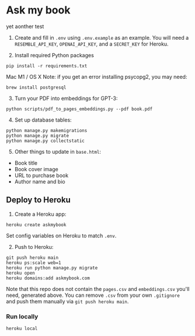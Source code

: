 # Ask my book

yet aonther test

1. Create and fill in `.env` using `.env.example` as an example. You will need 
   a `RESEMBLE_API_KEY`, `OPENAI_API_KEY`, and a `SECRET_KEY` for Heroku.

2. Install required Python packages

```
pip install -r requirements.txt
```

Mac M1 / OS X Note: if you get an error installing psycopg2, you may need:

```
brew install postgresql
```


3. Turn your PDF into embeddings for GPT-3:

```
python scripts/pdf_to_pages_embeddings.py --pdf book.pdf
```

4. Set up database tables:

```
python manage.py makemigrations
python manage.py migrate
python manage.py collectstatic
```

5. Other things to update in `base.html`:

- Book title
- Book cover image
- URL to purchase book
- Author name and bio

## Deploy to Heroku

1. Create a Heroku app:

```
heroku create askmybook
```

Set config variables on Heroku to match `.env`.

2. Push to Heroku:

```
git push heroku main
heroku ps:scale web=1
heroku run python manage.py migrate
heroku open
heroku domains:add askmybook.com
```

Note that this repo does not contain the `pages.csv` and `embeddings.csv` you'll need, generated above. You can remove `.csv` from your own `.gitignore` and push them manually via `git push heroku main`.

### Run locally

```
heroku local
```
